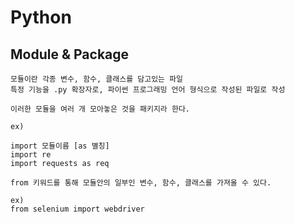 # Python

## Module & Package

    모듈이란 각종 변수, 함수, 클래스를 담고있는 파일
    특정 기능을 .py 확장자로, 파이썬 프로그래밍 언어 형식으로 작성된 파일로 작성

    이러한 모듈을 여러 개 모아놓은 것을 패키지라 한다.

    ex)

    import 모듈이름 [as 별칭]
    import re
    import requests as req
    
    from 키워드를 통해 모듈안의 일부인 변수, 함수, 클래스를 가져올 수 있다.

    ex)
    from selenium import webdriver

